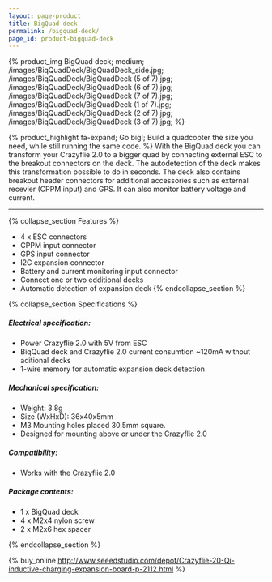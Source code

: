 ```yaml
---
layout: page-product
title: BigQuad deck
permalink: /bigquad-deck/
page_id: product-bigquad-deck
---
```


{% product_img BigQuad deck; medium;
/images/BiqQuadDeck/BigQuadDeck_side.jpg;
/images/BiqQuadDeck/BigQuadDeck (5 of 7).jpg;
/images/BiqQuadDeck/BigQuadDeck (6 of 7).jpg;
/images/BiqQuadDeck/BigQuadDeck (7 of 7).jpg;
/images/BiqQuadDeck/BigQuadDeck (1 of 7).jpg;
/images/BiqQuadDeck/BigQuadDeck (2 of 7).jpg;
/images/BiqQuadDeck/BigQuadDeck (3 of 7).jpg;
%}
     
{% product_highlight 
fa-expand;
Go big!;
Build a quadcopter the size you need, while still running the same code.
%}
With the BigQuad deck you can transform your Crazyflie 2.0 to a bigger quad by connecting external ESC to the breakout connectors on the deck. The autodetection of the deck makes this transformation possible to do in seconds. The deck also contains breakout header connectors for additional accessories such as external recevier (CPPM input) and GPS. It can also monitor battery voltage and current.

---

{% collapse_section Features %}
* 4 x ESC connectors
* CPPM input connector
* GPS input connector
* I2C expansion connector
* Battery and current monitoring input connector
* Connect one or two edditional decks
* Automatic detection of expansion deck
{% endcollapse_section %}

{% collapse_section Specifications %}
##### Electrical specification:

* Power Crazyflie 2.0 with 5V from ESC
* BiqQuad deck and Crazyflie 2.0 current consumtion ~120mA without aditional decks
* 1-wire memory for automatic expansion deck detection

##### Mechanical specification:

* Weight: 3.8g
* Size (WxHxD): 36x40x5mm
* M3 Mounting holes placed 30.5mm square.
* Designed for mounting above or under the Crazyflie 2.0

##### Compatibility:

* Works with the Crazyflie 2.0

##### Package contents:

* 1 x BigQuad deck
* 4 x M2x4 nylon screw
* 2 x M2x6 hex spacer

{% endcollapse_section %}

{% buy_online http://www.seeedstudio.com/depot/Crazyflie-20-Qi-inductive-charging-expansion-board-p-2112.html %}
